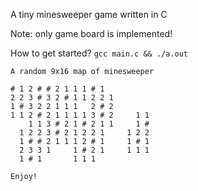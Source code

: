 A tiny minesweeper game written in C

Note: only game board is implemented!

How to get started? `gcc main.c && ./a.out`

```
A random 9x16 map of minesweeper

# 1 2 # # 2 1 1 1 # 1           
2 2 3 # 3 2 # 1 1 2 2 1         
1 # 3 2 2 1 1 1   2 # 2         
1 1 2 # 2 1 1 1 1 3 # 2     1 1 
    1 1 3 # 2 1 # 2 1 1     1 # 
  1 2 2 3 # 2 1 2 2 1     1 2 2 
  1 # # 2 1 1 1 2 # 1     1 # 1 
  2 3 3 1     1 # 2 1     1 1 1 
  1 # 1       1 1 1             

Enjoy!
```
